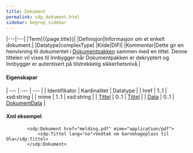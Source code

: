 ```yaml
---
title: Dokument  
permalink: sdp_dokument.html
sidebar: begrep_sidebar
---
```


|---|---|
|Term|{{page.title}}|
|Definisjon|Informasjon om et enkelt dokument.|
|Datatype|complexType|
|Kilde|DIFI|
|Kommentar|Dette gir en henvisning til dokumentet i [Dokumentpakken](https://difi.github.io/felleslosninger/dokumentpakke_index.html) sammen med en tittel. Denne tittelen vil vises til Innbygger når Dokumentpakken er dekryptert og Innbygger er autentisert på tilstrekkelig sikkerhetsnivå.|

#### Eigenskapar

| --- | --- | --- |
| Identifikator        | Kardinalitet | Datatype                     |
| href                 | 1..1         | xsd:string                   |
| mime                 | 1..1         | xsd:string                   |
| [Tittel](Tittel.md)     | 0..1         | [Tittel](Tittel.md)             |
| [Data](DokumentData.md) | 0..1         | [DokumentData](DokumentData.md) |

#### Xml eksempel

``` 
        <sdp:Dokument href="melding.pdf" mime="application/pdf">
            <sdp:Tittel lang="no">Vedtak om barnehageplass til Ola</sdp:Tittel>             
        </sdp:Dokument>
```
